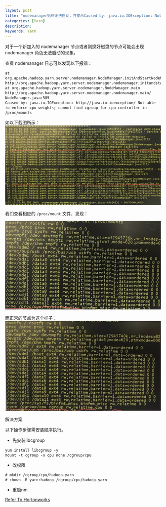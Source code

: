```yaml
---
layout: post
title: "nodemanager始终无法启动，并提示Caused by: java.io.IOException: Not able to enforce cpu weights; cannot find cgroup for cpu controller in /proc/mounts"
categories: [Yarn]
description: 
keywords: Yarn
---
```


对于一个新加入的 nodemanager 节点或者刚换好磁盘的节点可能会出现 nodemanager 角色无法启动的现象。

查看 nodemanager 日志可以发现以下报错：

```vim
at org.apache.hadoop.yarn.server.nodemanager.NodeManager.initAndStartNodeManager http://org.apache.hadoop.yarn.server.nodemanager.nodemanager.initandstartnodemanager/NodeManager.java:537 at org.apache.hadoop.yarn.server.nodemanager.NodeManager.main http://org.apache.hadoop.yarn.server.nodemanager.nodemanager.main/ NodeManager.java:585
Caused by: java.io.IOException: http://java.io.ioexception/ Not able to enforce cpu weights; cannot find cgroup for cpu controller in /proc/mounts
```

如以下截图所示：
![nm-error](/images/posts/yarn/nm-error-01.png)


我们查看相应的 `/proc/mount` 文件，发现：

![mounts-error](/images/posts/yarn/nm-error-proc-mounts-error.png)


而正常的节点为这个样子：
![mounts-error](/images/posts/yarn/nm-error-proc-mounts-right.png)

解决方案

以下操作步骤需安装顺序执行。

- 先安装libcgroup
```
yum install libcgroup -y
mount -t cgroup -o cpu none /cgroup/cpu
```

- 改权限

```
# mkdir /cgroup/cpu/hadoop-yarn
# chown -R yarn:hadoop /cgroup/cpu/hadoop-yarn
```

- 重启nm 

[Refer To Hortonworks](https://support.hortonworks.com/s/article/Not-able-to-start-the-Node-Managers-exception)

